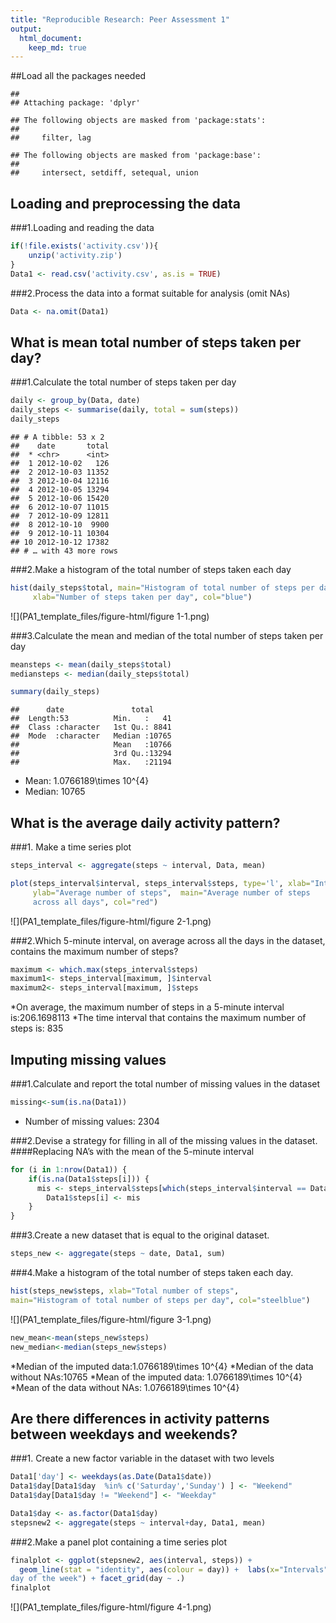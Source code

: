 ```yaml
---
title: "Reproducible Research: Peer Assessment 1"
output: 
  html_document:
    keep_md: true
---
```

##Load all the packages needed


```
## 
## Attaching package: 'dplyr'
```

```
## The following objects are masked from 'package:stats':
## 
##     filter, lag
```

```
## The following objects are masked from 'package:base':
## 
##     intersect, setdiff, setequal, union
```
## Loading and preprocessing the data

###1.Loading and reading the data


```r
if(!file.exists('activity.csv')){
    unzip('activity.zip')
}
Data1 <- read.csv('activity.csv', as.is = TRUE)
```

###2.Process the data into a format suitable for analysis (omit NAs)


```r
Data <- na.omit(Data1)
```

## What is mean total number of steps taken per day?

###1.Calculate the total number of steps taken per day


```r
daily <- group_by(Data, date)
daily_steps <- summarise(daily, total = sum(steps))
daily_steps
```

```
## # A tibble: 53 x 2
##    date       total
##  * <chr>      <int>
##  1 2012-10-02   126
##  2 2012-10-03 11352
##  3 2012-10-04 12116
##  4 2012-10-05 13294
##  5 2012-10-06 15420
##  6 2012-10-07 11015
##  7 2012-10-09 12811
##  8 2012-10-10  9900
##  9 2012-10-11 10304
## 10 2012-10-12 17382
## # … with 43 more rows
```

###2.Make a histogram of the total number of steps taken each day


```r
hist(daily_steps$total, main="Histogram of total number of steps per day", 
     xlab="Number of steps taken per day", col="blue")
```

![](PA1_template_files/figure-html/figure 1-1.png)<!-- -->

###3.Calculate the mean and median of the total number of steps taken per day


```r
meansteps <- mean(daily_steps$total)
mediansteps <- median(daily_steps$total)

summary(daily_steps)
```

```
##      date               total      
##  Length:53          Min.   :   41  
##  Class :character   1st Qu.: 8841  
##  Mode  :character   Median :10765  
##                     Mean   :10766  
##                     3rd Qu.:13294  
##                     Max.   :21194
```
* Mean: 1.0766189\times 10^{4}
* Median:  10765

## What is the average daily activity pattern?

###1. Make a time series plot 


```r
steps_interval <- aggregate(steps ~ interval, Data, mean)

plot(steps_interval$interval, steps_interval$steps, type='l', xlab="Intervals", 
     ylab="Average number of steps",  main="Average number of steps 
     across all days", col="red")
```

![](PA1_template_files/figure-html/figure 2-1.png)<!-- -->
  
###2.Which 5-minute interval, on average across all the days in the dataset, contains the maximum number of steps?


```r
maximum <- which.max(steps_interval$steps)
maximum1<- steps_interval[maximum, ]$interval
maximum2<- steps_interval[maximum, ]$steps
```

*On average, the maximum number of steps in a 5-minute interval is:206.1698113
*The time interval that contains the maximum number of steps is: 835

## Imputing missing values

###1.Calculate and report the total number of missing values in the dataset 

```r
missing<-sum(is.na(Data1))
```
* Number of missing values: 2304

###2.Devise a strategy for filling in all of the missing values in the dataset. 
####Replacing NA’s with the mean of the 5-minute interval


```r
for (i in 1:nrow(Data1)) {
    if(is.na(Data1$steps[i])) {
      mis <- steps_interval$steps[which(steps_interval$interval == Data1$interval[i])]
        Data1$steps[i] <- mis
    }
}
```

###3.Create a new dataset that is equal to the original dataset.


```r
steps_new <- aggregate(steps ~ date, Data1, sum)
```

###4.Make a histogram of the total number of steps taken each day.


```r
hist(steps_new$steps, xlab="Total number of steps", 
main="Histogram of total number of steps per day", col="steelblue")
```

![](PA1_template_files/figure-html/figure 3-1.png)<!-- -->

```r
new_mean<-mean(steps_new$steps)
new_median<-median(steps_new$steps)
```

*Median of the imputed data:1.0766189\times 10^{4}
*Median of the data without NAs:10765
*Mean of the imputed data: 1.0766189\times 10^{4}
*Mean of the data without NAs: 1.0766189\times 10^{4}

## Are there differences in activity patterns between weekdays and weekends?

###1. Create a new factor variable in the dataset with two levels 

```r
Data1['day'] <- weekdays(as.Date(Data1$date))
Data1$day[Data1$day  %in% c('Saturday','Sunday') ] <- "Weekend"
Data1$day[Data1$day != "Weekend"] <- "Weekday"

Data1$day <- as.factor(Data1$day)
stepsnew2 <- aggregate(steps ~ interval+day, Data1, mean)
```

###2.Make a panel plot containing a time series plot 

```r
finalplot <- ggplot(stepsnew2, aes(interval, steps)) +
  geom_line(stat = "identity", aes(colour = day)) +  labs(x="Intervals", y=expression("Total number of Steps")) + ggtitle("Total of steps per interval by 
day of the week") + facet_grid(day ~ .)
finalplot
```

![](PA1_template_files/figure-html/figure 4-1.png)<!-- -->
